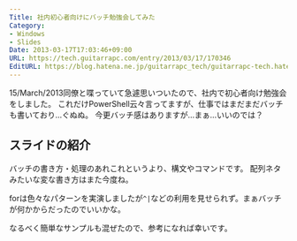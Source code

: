 ```yaml
---
Title: 社内初心者向けにバッチ勉強会してみた
Category:
- Windows
- Slides
Date: 2013-03-17T17:03:46+09:00
URL: https://tech.guitarrapc.com/entry/2013/03/17/170346
EditURL: https://blog.hatena.ne.jp/guitarrapc_tech/guitarrapc-tech.hatenablog.com/atom/entry/6802418398340423898
---
```



15/March/2013同僚と喋っていて急遽思いついたので、社内で初心者向け勉強会をしました。 これだけPowerShell云々言ってますが、仕事ではまだまだバッチも書いており…ぐぬぬ。 今更バッチ感はありますが…まぁ…いいのでは？

## スライドの紹介

バッチの書き方・処理のあれこれというより、構文やコマンドです。 配列ネタみたいな変な書き方はまた今度ね。

forは色々なパターンを実演しましたが`^|`などの利用を見せられず。まぁバッチが何かからだったのでいいかな。

なるべく簡単なサンプルも混ぜたので、参考になれば幸いです。

